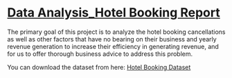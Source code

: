 # [Data Analysis_Hotel Booking Report](https://docs.google.com/document/d/1xLeQ5eCE74ZPyDs4j8G-ASx9QPbYV5TL/edit?usp=sharing&ouid=115970559951748233059&rtpof=true&sd=true)

The primary goal of this project is to analyze the hotel booking cancellations as well as other factors that have no bearing on their business and yearly revenue generation to increase their efficiency in generating revenue, and for us to offer thorough business advice to address this problem.                                                                                         


You can download the dataset from here:
            [Hotel Booking Dataset](https://www.kaggle.com/datasets/mojtaba142/hotel-booking?select=hotel_booking.csv)
